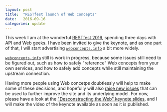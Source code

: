```yaml
---
layout: post
title:  "RESTfest launch of Web Concepts"
date:   2016-09-16
categories: update
---
```


This week I am at the wonderful [RESTfest 2016](https://2016.restfest.org/us/), spending three days with API and Web geeks. I have been invited to give the keynote, and as one part of that, I will start advertising [`webconcepts.info`](http://webconcepts.info) a bit more widely.

[`webconcepts.info`](http://webconcepts.info) still is work in progress, because some issues still need to be figured out, such as how to safely "reference" Web concepts from your own services, and how to safely add concepts while still maintaining the upstream connection.

Having more people using Web concetps doubtlessly will help to make some of these decisions, and hopefully will also [raise new issues](https://github.com/dret/webconcepts/issues) that can be used to further improve the site and its underlying model. For now, please have a look at the ["Desconstructing the Web" keynote slides](http://dret.net/lectures/restfest-2016/), and I will make the video of the keynote available as soon as it is published.
